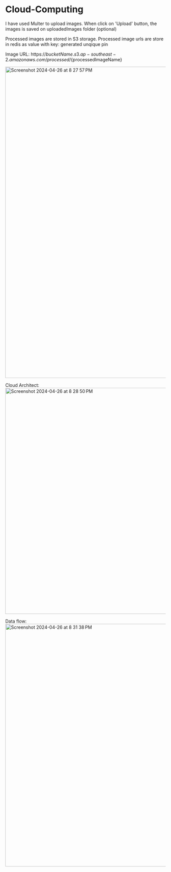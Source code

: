 # Cloud-Computing

I have used Multer to upload images.
When click on 'Upload' button, the images is saved on uploadedImages folder (optional)

Processed images are stored in S3 storage.
Processed image urls are store in redis as value with key: generated unqique pin

Image URL:
https://${bucketName}.s3.ap-southeast-2.amazonaws.com/processed/${processedImageName}

<img width="976" alt="Screenshot 2024-04-26 at 8 27 57 PM" src="https://github.com/BichKhoiHoang/Cloud-Computing/assets/96985585/4fd0c473-6a0e-4dbb-8c72-394b7cbc65d5">

Cloud Architect:
<img width="709" alt="Screenshot 2024-04-26 at 8 28 50 PM" src="https://github.com/BichKhoiHoang/Cloud-Computing/assets/96985585/3a4a4ce7-f2b8-42d4-b412-6db4dafae141">


Data flow:
<img width="761" alt="Screenshot 2024-04-26 at 8 31 38 PM" src="https://github.com/BichKhoiHoang/Cloud-Computing/assets/96985585/99b620d1-a7dc-48a4-a09f-350b4d433e55">
